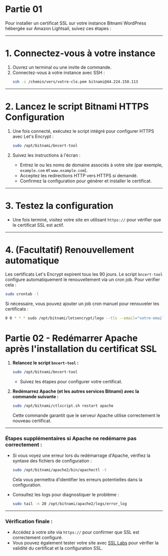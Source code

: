 # Partie 01

Pour installer un certificat SSL sur votre instance Bitnami WordPress hébergée sur Amazon Lightsail, suivez ces étapes :

---

# 1. Connectez-vous à votre instance
1. Ouvrez un terminal ou une invite de commande.
2. Connectez-vous à votre instance avec SSH :
   ```bash
   ssh -i /chemin/vers/votre-cle.pem bitnami@44.224.150.113
   ```

---

# 2. Lancez le script Bitnami HTTPS Configuration
1. Une fois connecté, exécutez le script intégré pour configurer HTTPS avec Let's Encrypt :
   ```bash
   sudo /opt/bitnami/bncert-tool
   ```

2. Suivez les instructions à l'écran :
   - Entrez le ou les noms de domaine associés à votre site (par exemple, `example.com` et `www.example.com`).
   - Acceptez les redirections HTTP vers HTTPS si demandé.
   - Confirmez la configuration pour générer et installer le certificat.

---

# 3. Testez la configuration
- Une fois terminé, visitez votre site en utilisant `https://` pour vérifier que le certificat SSL est actif.

---

# 4. (Facultatif) Renouvellement automatique
Les certificats Let's Encrypt expirent tous les 90 jours. Le script `bncert-tool` configure automatiquement le renouvellement via un cron job. Pour vérifier cela :
   ```bash
   sudo crontab -l
   ```

Si nécessaire, vous pouvez ajouter un job cron manuel pour renouveler les certificats :
   ```bash
   0 0 * * * sudo /opt/bitnami/letsencrypt/lego --tls --email="votre-email@example.com" --domains="example.com" --domains="www.example.com" renew && sudo /opt/bitnami/ctlscript.sh restart
   ```



# Partie 02 - Redémarrer Apache après l'installation du certificat SSL

1. **Relancez le script `bncert-tool` :**
   ```bash
   sudo /opt/bitnami/bncert-tool
   ```
   - Suivez les étapes pour configurer votre certificat.

2. **Redémarrez Apache (et les autres services Bitnami) avec la commande suivante :**
   ```bash
   sudo /opt/bitnami/ctlscript.sh restart apache
   ```
   Cette commande garantit que le serveur Apache utilise correctement le nouveau certificat.

---

### Étapes supplémentaires si Apache ne redémarre pas correctement :
- Si vous voyez une erreur lors du redémarrage d'Apache, vérifiez la syntaxe des fichiers de configuration :
   ```bash
   sudo /opt/bitnami/apache2/bin/apachectl -t
   ```
   Cela vous permettra d’identifier les erreurs potentielles dans la configuration.

- Consultez les logs pour diagnostiquer le problème :
   ```bash
   sudo tail -n 20 /opt/bitnami/apache2/logs/error_log
   ```

---

### Vérification finale :
- Accédez à votre site via `https://` pour confirmer que SSL est correctement configuré.
- Vous pouvez également tester votre site avec [SSL Labs](https://www.ssllabs.com/ssltest/) pour vérifier la validité du certificat et la configuration SSL.


